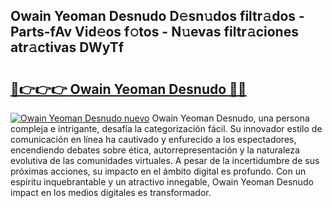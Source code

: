 ## Owain Yeoman Desnudo D𝚎sn𝚞dos filtr𝚊dos - Parts-fAv Vid𝚎os f𝚘tos - N𝚞evas filtr𝚊ciones atr𝚊ctivas DWyTf

# <h2><a href="http://mb4dtrg.tromn.icu/?c=Owain+Yeoman+Desnudo">🔗👉👉👉 Owain Yeoman Desnudo 🔗🔗</a></h2>

[![Owain Yeoman Desnudo nuevo](https://i.imgur.com/pEAQMta.gif)](http://mb4dtrg.tromn.icu/?c=Owain+Yeoman+Desnudo)
Owain Yeoman Desnudo, una persona compleja e intrigante, desafía la categorización fácil. Su innovador estilo de comunicación en línea ha cautivado y enfurecido a los espectadores, encendiendo debates sobre ética, autorrepresentación y la naturaleza evolutiva de las comunidades virtuales. A pesar de la incertidumbre de sus próximas acciones, su impacto en el ámbito digital es profundo. Con un espíritu inquebrantable y un atractivo innegable, Owain Yeoman Desnudo impact en los medios digitales es transformador.
